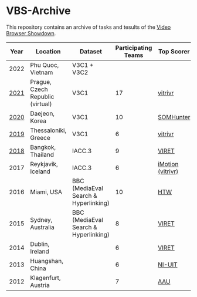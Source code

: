 # VBS-Archive
This repository contains an archive of tasks and tesults of the [Video Browser Showdown](https://videobrowsershowdown.org).

| Year 	| Location                         	| Dataset                               	| Participating Teams 	| Top Scorer        	|
|------	|----------------------------------	|---------------------------------------	|---------------------	|-------------------	|
| 2022 	| Phu Quoc, Vietnam                	| V3C1 + V3C2                           	|                     	|                   	|
| [2021](2021) 	| Prague, Czech Republic (virtual) 	| V3C1                            | 17                  	| [vitrivr](https://link.springer.com/chapter/10.1007/978-3-030-67835-7_41) |
| [2020](2020) 	| Daejeon, Korea            | V3C1                            | 10                  	| [SOMHunter](https://link.springer.com/chapter/10.1007/978-3-030-37734-2_71) |
| [2019](2019) 	| Thessaloniki, Greece      | V3C1                            | 6                   	| [vitrivr](https://link.springer.com/chapter/10.1007/978-3-030-05716-9_55) |
| [2018](2018) 	| Bangkok, Thailand        	| IACC.3                          | 9                   	| [VIRET](https://link.springer.com/chapter/10.1007/978-3-319-73600-6_44) |
| 2017 	| Reykjavik, Iceland               	| IACC.3                                	| 6                   	| [iMotion (vitrivr)](http://link.springer.com/chapter/10.1007/978-3-319-51814-5_43) |
| 2016 	| Miami, USA                       	| BBC (MediaEval Search & Hyperlinking) 	| 10                  	| [HTW](http://link.springer.com/chapter/10.1007/978-3-319-27674-8_43)               	|
| 2015 	| Sydney, Australia                	| BBC (MediaEval Search & Hyperlinking) 	| 8                   	| [VIRET](http://link.springer.com/content/pdf/10.1007%2F978-3-319-04117-9_49.pdf) |
| 2014 	| Dublin, Ireland                  	|                                       	| 6                   	| [VIRET](http://link.springer.com/content/pdf/10.1007%2F978-3-319-04117-9_49.pdf)             	|
| 2013 	| Huangshan, China                 	|                                       	| 6                   	| [NI-UIT](http://link.springer.com/content/pdf/10.1007%2F978-3-642-35728-2_65.pdf)            	|
| 2012 	| Klagenfurt, Austria              	|                                       	| 7                   	| [AAU](http://link.springer.com/chapter/10.1007/978-3-642-27355-1_63)               	|
